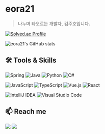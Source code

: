 # eora21

> 나누며 타오르는 개발자, 김주호입니다.

[![Solved.ac Profile](http://mazassumnida.wtf/api/v2/generate_badge?boj=eora21)](https://solved.ac/eora21/)

![eora21's GitHub stats](https://github-readme-stats.vercel.app/api?username=eora21&theme=algolia&hide=issues,contribs&show_icons=true)

## 🛠️ Tools & Skills

![Spring](https://img.shields.io/badge/spring-%236DB33F.svg?style=for-the-badge&logo=spring&logoColor=white) ![Java](https://img.shields.io/badge/java-%23ED8B00.svg?style=for-the-badge&logo=java&logoColor=white) ![Python](https://img.shields.io/badge/python-3670A0?style=for-the-badge&logo=python&logoColor=ffdd54) ![C#](https://img.shields.io/badge/c%23-%23239120.svg?style=for-the-badge&logo=c-sharp&logoColor=white)

![JavaScript](https://img.shields.io/badge/javascript-%23323330.svg?style=for-the-badge&logo=javascript&logoColor=%23F7DF1E) ![TypeScript](https://img.shields.io/badge/typescript-%23007ACC.svg?style=for-the-badge&logo=typescript&logoColor=white) ![Vue.js](https://img.shields.io/badge/vuejs-%2335495e.svg?style=for-the-badge&logo=vuedotjs&logoColor=%234FC08D) ![React](https://img.shields.io/badge/react-%2320232a.svg?style=for-the-badge&logo=react&logoColor=%2361DAFB)

![IntelliJ IDEA](https://img.shields.io/badge/IntelliJIDEA-000000.svg?style=for-the-badge&logo=intellij-idea&logoColor=white) ![Visual Studio Code](https://img.shields.io/badge/Visual%20Studio%20Code-0078d7.svg?style=for-the-badge&logo=visual-studio-code&logoColor=white)



## 📫 Reach me

<a href="https://velog.io/@eora21" target="_blank"><img src="https://img.shields.io/badge/velog-20C997.svg?style=for-the-badge&logo=velog&logoColor=white"/></a> <a href="https://blog.naver.com/eora21" target="_blank"><img src="https://img.shields.io/badge/naver-03C75A.svg?style=for-the-badge&logo=naver&logoColor=white"/></a>

<!--
**eora21/eora21** is a ✨ _special_ ✨ repository because its `README.md` (this file) appears on your GitHub profile.

Here are some ideas to get you started:

- 🔭 I’m currently working on ...
- 🌱 I’m currently learning ...
- 👯 I’m looking to collaborate on ...
- 🤔 I’m looking for help with ...
- 💬 Ask me about ...
- 📫 How to reach me: ...
- 😄 Pronouns: ...
- ⚡ Fun fact: ...
-->
